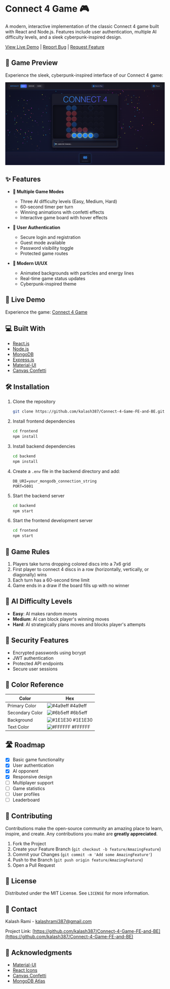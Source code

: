 # Connect 4 Game 🎮

A modern, interactive implementation of the classic Connect 4 game built with React and Node.js. Features include user authentication, multiple AI difficulty levels, and a sleek cyberpunk-inspired design.

[View Live Demo](https://connect-4-game-by-kalash.vercel.app/) | [Report Bug](https://github.com/kalash387/Connect-4-Game-FE-and-BE/issues) | [Request Feature](https://github.com/kalash387/Connect-4-Game-FE-and-BE/issues)

## 🎥 Game Preview

Experience the sleek, cyberpunk-inspired interface of our Connect 4 game:

![Connect 4 Game Screenshot](/assets/game-screenshot.png)

## ✨ Features

- **🎯 Multiple Game Modes**
  - Three AI difficulty levels (Easy, Medium, Hard)
  - 60-second timer per turn
  - Winning animations with confetti effects
  - Interactive game board with hover effects

- **👤 User Authentication**
  - Secure login and registration
  - Guest mode available
  - Password visibility toggle
  - Protected game routes

- **🎨 Modern UI/UX**
  - Animated backgrounds with particles and energy lines
  - Real-time game status updates
  - Cyberpunk-inspired theme

## 🚀 Live Demo

Experience the game: [Connect 4 Game](https://connect-4-game-by-kalash.vercel.app/)

## 💻 Built With

* [React.js](https://reactjs.org/)
* [Node.js](https://nodejs.org/)
* [MongoDB](https://www.mongodb.com/)
* [Express.js](https://expressjs.com/)
* [Material-UI](https://mui.com/)
* [Canvas Confetti](https://www.npmjs.com/package/canvas-confetti)

## 🛠️ Installation

1. Clone the repository
   ```sh
   git clone https://github.com/kalash387/Connect-4-Game-FE-and-BE.git
   ```

2. Install frontend dependencies
   ```sh
   cd frontend
   npm install
   ```

3. Install backend dependencies
   ```sh
   cd backend
   npm install
   ```

4. Create a `.env` file in the backend directory and add:
   ```
   DB_URI=your_mongodb_connection_string
   PORT=5001
   ```

5. Start the backend server
   ```sh
   cd backend
   npm start
   ```

6. Start the frontend development server
   ```sh
   cd frontend
   npm start
   ```

## 🎯 Game Rules

1. Players take turns dropping colored discs into a 7x6 grid
2. First player to connect 4 discs in a row (horizontally, vertically, or diagonally) wins
3. Each turn has a 60-second time limit
4. Game ends in a draw if the board fills up with no winner

## 🤖 AI Difficulty Levels

- **Easy**: AI makes random moves
- **Medium**: AI can block player's winning moves
- **Hard**: AI strategically plans moves and blocks player's attempts

## 🔐 Security Features

- Encrypted passwords using bcrypt
- JWT authentication
- Protected API endpoints
- Secure user sessions

## 🎨 Color Reference

| Color             | Hex                                                                |
| ----------------- | ------------------------------------------------------------------ |
| Primary Color | ![#4a9eff](https://via.placeholder.com/10/4a9eff?text=+) #4a9eff |
| Secondary Color | ![#6b5eff](https://via.placeholder.com/10/6b5eff?text=+) #6b5eff |
| Background | ![#1E1E30](https://via.placeholder.com/10/1E1E30?text=+) #1E1E30 |
| Text Color | ![#FFFFFF](https://via.placeholder.com/10/FFFFFF?text=+) #FFFFFF |

## 🛣️ Roadmap

- [x] Basic game functionality
- [x] User authentication
- [x] AI opponent
- [x] Responsive design
- [ ] Multiplayer support
- [ ] Game statistics
- [ ] User profiles
- [ ] Leaderboard

## 🤝 Contributing

Contributions make the open-source community an amazing place to learn, inspire, and create. Any contributions you make are **greatly appreciated**.

1. Fork the Project
2. Create your Feature Branch (`git checkout -b feature/AmazingFeature`)
3. Commit your Changes (`git commit -m 'Add some AmazingFeature'`)
4. Push to the Branch (`git push origin feature/AmazingFeature`)
5. Open a Pull Request

## 📝 License

Distributed under the MIT License. See `LICENSE` for more information.

## 📧 Contact

Kalash Rami - [kalashrami387@gmail.com](mailto:kalashrami387@gmail.com)

Project Link: [https://github.com/kalash387/Connect-4-Game-FE-and-BE](https://github.com/kalash387/Connect-4-Game-FE-and-BE)

## 🙏 Acknowledgments

* [Material-UI](https://mui.com/)
* [React Icons](https://react-icons.github.io/react-icons/)
* [Canvas Confetti](https://www.npmjs.com/package/canvas-confetti)
* [MongoDB Atlas](https://www.mongodb.com/cloud/atlas)